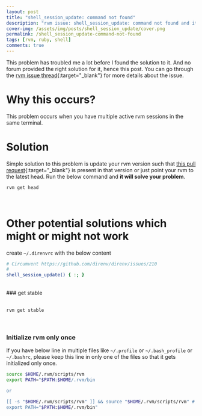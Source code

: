 ```yaml
---
layout: post
title: "shell_session_update: command not found"
description: "rvm issue: shell_session_update: command not found and its solutions."
cover-img: /assets/img/posts/shell_session_update/cover.png
permalink: /shell_session_update-command-not-found
tags: [rvm, ruby, shell]
comments: true
---
```


This problem has troubled me a lot before I found the solution to it. And no forum provided the right solution for it, hence this post. You can go through the [rvm issue thread](https://github.com/direnv/direnv/issues/210){:target="_blank"} for more details about the issue.

# Why this occurs?

This problem occurs when you have multiple active rvm sessions in the same terminal.

# Solution

Simple solution to this problem is update your rvm version such that [this pull request](https://github.com/rvm/rvm/pull/3627){:target="_blank"} is present in that version or just point your rvm to the latest head. Run the below command and **it will solve your problem**.

```bash
rvm get head
```
<br>

# Other potential solutions which might or might not work

create ```~/.direnvrc``` with the below content

```bash
# Circumvent https://github.com/direnv/direnv/issues/210
#
shell_session_update() { :; }
```
<br>
### get stable<br><br>

```bash
rvm get stable
```
<br>

### Initialize rvm only once

If you have below line in multiple files like ```~/.profile``` or ```~/.bash_profile``` or ```~/.bashrc```, please keep this line in only one of the files so that it gets initialized only once.

```bash
source $HOME/.rvm/scripts/rvm
export PATH="$PATH:$HOME/.rvm/bin

or

[[ -s "$HOME/.rvm/scripts/rvm" ]] && source "$HOME/.rvm/scripts/rvm" # Load RVM into a shell session *as a function*
export PATH="$PATH:$HOME/.rvm/bin"
```
<br>